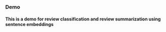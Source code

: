 ### Demo
#### This is a demo for review classification and review summarization using sentence embeddings
